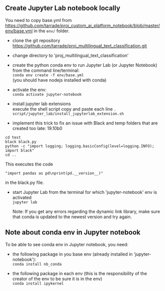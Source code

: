 ## Create Jupyter Lab notebook locally
You need to copy base.yml from https://github.com/tarrade/proj_custom_ai_platform_notebook/blob/master/env/base.yml
in the ```env/``` folder.
- clone the git repository https://github.com/tarrade/proj_multilingual_text_classification.git
- change directory to 'proj_multilingual_text_classification'
- create the python conda env to run Jupyter Lab (or Jupyter Notebook) from the command line/terminal:   
  ```conda env create -f env/base.yml```    
  (you should have nodejs installed with conda)  

- activate the env:  
  ```conda activate jupyter-notebook```  
 
- install jupyter lab extensions    
  execute the shell script copy and paste each line
  ```. script/jupyter_lab/install_jupyterlab_extension.sh ```

- implement this trick to fix an issue with Black and temp folders that are created too late: 19.10b0

```
cd test 
black black.py
python -c "import logging; logging.basicConfig(level=logging.INFO); import black"
cd ..
```

This executes the code
```
"import pandas as pd\nprint(pd.__version__)"
```
in the black.py file.

- start Jupyter Lab from the terminal for which 'jupyter-notebook' env is activated  
  ```jupyter lab```  
  
  Note: If you get any errors regarding the dynamic link library, make sure that conda is updated to the newest version and try again.

## Note about conda env in Jupyter notebook  
   To be able to see conda env in Jupyter notebook, you need:  
   - the following package in you base env (already installed in 'jupyter-notebook'):  
   ```conda install nb_conda```  

   - the following package in each env (this is the responsibility of the creator of the env to be sure it is in the env)  
   ```conda install ipykernel```  